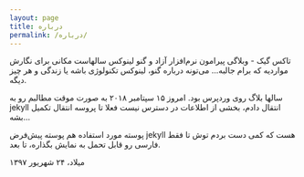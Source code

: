 ```yaml
---
layout: page
title: درباره
permalink: /درباره/
---
```


تاکس گیک - وبلاگی پیرامون نرم‌افزار آزاد و گنو لینوکس سالهاست مکانی برای نگارش مواردیه که برام جالبه... می‌تونه درباره گنو، لینوکس تکنولوژی باشه یا زندگی و هر چیز دیگه.  

سالها بلاگ روی وردپرس بود. امروز ۱۵ سپتامبر ۲۰۱۸ به صورت موقت مطالبم رو به jekyll انتقال دادم، بخشی از اطلاعات در دسترس نیست فعلا تا پروسه انتقال تکمیل بشه...

پوسته مورد استفاده هم پوسته پیش‌فرض jekyll هست که کمی دست بردم توش تا فقط فارسی رو قابل تحمل به نمایش بگذاره، تا بعد.

میلاد، ۲۴ شهریور ۱۳۹۷